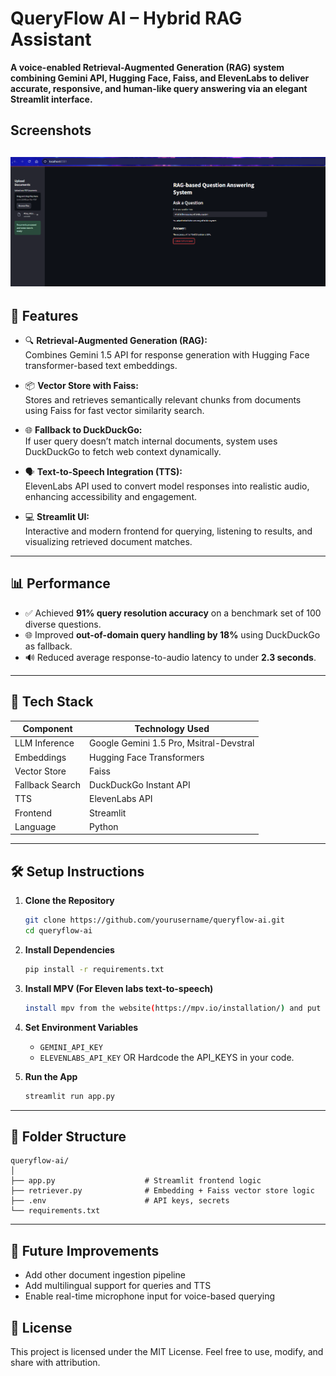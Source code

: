 # QueryFlow AI – Hybrid RAG Assistant

**A voice-enabled Retrieval-Augmented Generation (RAG) system combining Gemini API, Hugging Face, Faiss, and ElevenLabs to deliver accurate, responsive, and human-like query answering via an elegant Streamlit interface.**

## Screenshots

![App Screenshot](https://github.com/roanek123/Query-Flow_Hybrid-RAG-Assistant-with-FallBack-Mechanism/blob/main/Screenshot%202025-06-25%20173520.png?raw=true)
---

## 🚀 Features

- 🔍 **Retrieval-Augmented Generation (RAG):**  
  Combines Gemini 1.5 API for response generation with Hugging Face transformer-based text embeddings.

- 📦 **Vector Store with Faiss:**  
  Stores and retrieves semantically relevant chunks from documents using Faiss for fast vector similarity search.

- 🌐 **Fallback to DuckDuckGo:**  
  If user query doesn’t match internal documents, system uses DuckDuckGo to fetch web context dynamically.

- 🗣️ **Text-to-Speech Integration (TTS):**  
  ElevenLabs API used to convert model responses into realistic audio, enhancing accessibility and engagement.

- 💻 **Streamlit UI:**  
  Interactive and modern frontend for querying, listening to results, and visualizing retrieved document matches.

---

## 📊 Performance

- ✅ Achieved **91% query resolution accuracy** on a benchmark set of 100 diverse questions.
- 🌐 Improved **out-of-domain query handling by 18%** using DuckDuckGo as fallback.
- 🔊 Reduced average response-to-audio latency to under **2.3 seconds**.

---

## 🧰 Tech Stack

| Component         | Technology Used         |
|------------------|-------------------------|
| LLM Inference    | Google Gemini 1.5 Pro, Msitral-Devstral  |
| Embeddings       | Hugging Face Transformers |
| Vector Store     | Faiss                   |
| Fallback Search  | DuckDuckGo Instant API  |
| TTS              | ElevenLabs API          |
| Frontend         | Streamlit               |
| Language         | Python                  |

---

## 🛠️ Setup Instructions

1. **Clone the Repository**
   ```bash
   git clone https://github.com/yourusername/queryflow-ai.git
   cd queryflow-ai
   ```

2. **Install Dependencies**
   ```bash
   pip install -r requirements.txt
   ```
3. **Install MPV (For Eleven labs text-to-speech)**
   ```bash
   install mpv from the website(https://mpv.io/installation/) and put the folder path in system varaibles PATH.
   ```

4. **Set Environment Variables**
   - `GEMINI_API_KEY`
   - `ELEVENLABS_API_KEY`
OR Hardcode the API_KEYS in your code.

5. **Run the App**
   ```bash
   streamlit run app.py
   ```

---

## 📁 Folder Structure

```
queryflow-ai/
│
├── app.py                    # Streamlit frontend logic
├── retriever.py              # Embedding + Faiss vector store logic
├── .env                      # API keys, secrets 
└── requirements.txt
```

---

## 📌 Future Improvements

- Add other document ingestion pipeline
- Add multilingual support for queries and TTS
- Enable real-time microphone input for voice-based querying

## 📜 License

This project is licensed under the MIT License. Feel free to use, modify, and share with attribution.

